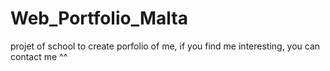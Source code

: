 # Web_Portfolio_Malta
projet of school to create porfolio of me,
if you find me interesting, you can contact me ^^
